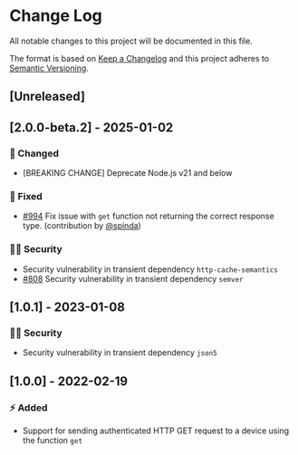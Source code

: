 # Change Log

All notable changes to this project will be documented in this file.

The format is based on [Keep a Changelog](http://keepachangelog.com/) and this project adheres to [Semantic Versioning](http://semver.org/).

## [Unreleased]

## [2.0.0-beta.2] - 2025-01-02

### :syringe: Changed

- [BREAKING CHANGE] Deprecate Node.js v21 and below

### :syringe: Fixed

- [#994](https://github.com/FantasticFiasco/axis-js/pull/994) Fix issue with `get` function not returning the correct response type. (contribution by [@spinda](https://github.com/spinda))

### :policeman: Security

- Security vulnerability in transient dependency `http-cache-semantics`
- [#808](https://github.com/FantasticFiasco/axis-js/pull/808) Security vulnerability in transient dependency `semver`

## [1.0.1] - 2023-01-08

### :policeman: Security

- Security vulnerability in transient dependency `json5`

## [1.0.0] - 2022-02-19

### :zap: Added

- Support for sending authenticated HTTP GET request to a device using the function `get`
